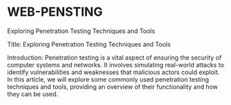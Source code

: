 # WEB-PENSTING
Exploring Penetration Testing Techniques and Tools


Title: Exploring Penetration Testing Techniques and Tools

Introduction:
Penetration testing is a vital aspect of ensuring the security of computer systems and networks. It involves simulating real-world attacks to identify vulnerabilities and weaknesses that malicious actors could exploit. In this article, we will explore some commonly used penetration testing techniques and tools, providing an overview of their functionality and how they can be used.
